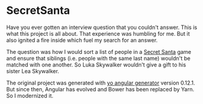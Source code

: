 # SecretSanta

Have you ever gotten an interview question that you couldn't answer. This is what this project is all about. 
That experience was humbling for me. But it also ignited a fire inside which fuel my search for an answer.

The question was how I would sort a list of people in a [Secret Santa](https://en.wikipedia.org/wiki/Secret_Santa) game and 
ensure that siblings (i.e. people with the same last name) wouldn't be matched with one another. So Luka Skywalker 
wouldn't give a gift to his sister Lea Skywalker. 

The original project was generated with [yo angular generator](https://github.com/yeoman/generator-angular)
version 0.12.1. But since then, Angular has evolved and Bower has been replaced by Yarn. So I modernized it.

